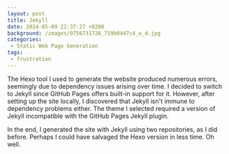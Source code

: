 ```yaml
---
layout: post
title: Jekyll
date: 2024-05-09 22:37:27 +0200
background: /images/9756731726_719b0447c4_o_d.jpg
categories:
 - Static Web Page Generation
tags:
 - frustration
---
```


The Hexo tool I used to generate the website produced numerous errors, seemingly due to dependency issues arising over time. I decided to switch to Jekyll since GitHub Pages offers built-in support for it. However, after setting up the site locally, I discovered that Jekyll isn't immune to dependency problems either. The theme I selected required a version of Jekyll incompatible with the GitHub Pages Jekyll plugin.

In the end, I generated the site with Jekyll using two repositories, as I did before. Perhaps I could have salvaged the Hexo version in less time. Oh well.